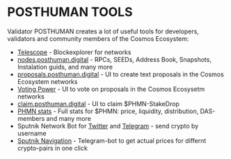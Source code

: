 # POSTHUMAN TOOLS

Validator POSTHUMAN creates a lot of useful tools for developers, validators and community members of the Cosmos Ecosystem:

- [Telescope](https://explorer.posthuman.digital/) - Blockexplorer for networks 
- [nodes.posthuman.digital](https://nodes.posthuman.digital/) - RPCs, SEEDs, Address Book, Snapshots, Instalation guids, and many more
- [proposals.posthuman.digital](https://proposals.posthuman.digital/) - UI to create text proposals in the Cosmos Ecosystem networks
- [Voting Power](https://votingpower.org/) - UI to vote on proposals in the Cosmos Ecosysetm networks
- [claim.posthuman.digital](https://claim.posthuman.digital/) - UI to claim $PHMN-StakeDrop
- [PHMN stats](https://phmn-stats.posthuman.digital/) - Full stats for $PHMN: price, liquidity, distribution, DAS-members and many more
- Sputnik Network Bot for [Twitter](https://sputnik.exchange/) and [Telegram](https://t.me/SputnikNetworkBot) - send crypto by username
- [Sputnik Navigation](https://t.me/SputnikPriceBot) - Telegram-bot to get actual prices for differnt crypto-pairs in one click
